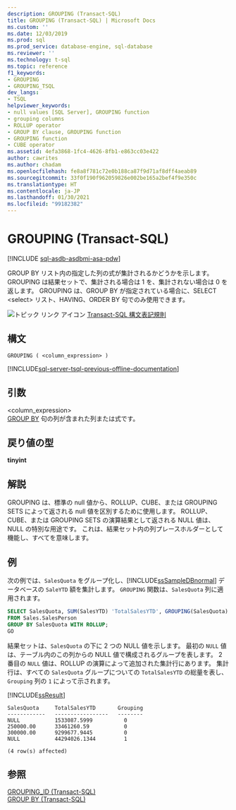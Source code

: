 ```yaml
---
description: GROUPING (Transact-SQL)
title: GROUPING (Transact-SQL) | Microsoft Docs
ms.custom: ''
ms.date: 12/03/2019
ms.prod: sql
ms.prod_service: database-engine, sql-database
ms.reviewer: ''
ms.technology: t-sql
ms.topic: reference
f1_keywords:
- GROUPING
- GROUPING_TSQL
dev_langs:
- TSQL
helpviewer_keywords:
- null values [SQL Server], GROUPING function
- grouping columns
- ROLLUP operator
- GROUP BY clause, GROUPING function
- GROUPING function
- CUBE operator
ms.assetid: 4efa3868-1fc4-4626-8fb1-e863cc03e422
author: cawrites
ms.author: chadam
ms.openlocfilehash: fe8a8f781c72e0b188ca87f9d71af8dff4aeab89
ms.sourcegitcommit: 33f0f190f962059826e002be165a2bef4f9e350c
ms.translationtype: HT
ms.contentlocale: ja-JP
ms.lasthandoff: 01/30/2021
ms.locfileid: "99182382"
---
```

# <a name="grouping-transact-sql"></a>GROUPING (Transact-SQL)
[!INCLUDE [sql-asdb-asdbmi-asa-pdw](../../includes/applies-to-version/sql-asdb-asdbmi-asa.md)]

  GROUP BY リスト内の指定した列の式が集計されるかどうかを示します。 GROUPING は結果セットで、集計される場合は 1 を、集計されない場合は 0 を返します。 GROUPING は、GROUP BY が指定されている場合に、SELECT \<select> リスト、HAVING、ORDER BY 句でのみ使用できます。  
  
 ![トピック リンク アイコン](../../database-engine/configure-windows/media/topic-link.gif "トピック リンク アイコン") [Transact-SQL 構文表記規則](../../t-sql/language-elements/transact-sql-syntax-conventions-transact-sql.md)  
  
## <a name="syntax"></a>構文  
  
```syntaxsql
GROUPING ( <column_expression> )  
```  
  
[!INCLUDE[sql-server-tsql-previous-offline-documentation](../../includes/sql-server-tsql-previous-offline-documentation.md)]

## <a name="arguments"></a>引数
 \<column_expression>  
 [GROUP BY](../../t-sql/queries/select-group-by-transact-sql.md) 句の列が含まれた列または式です。  
  
## <a name="return-types"></a>戻り値の型  
 **tinyint**  
  
## <a name="remarks"></a>解説  
 GROUPING は、標準の null 値から、ROLLUP、CUBE、または GROUPING SETS によって返される null 値を区別するために使用します。 ROLLUP、CUBE、または GROUPING SETS の演算結果として返される NULL 値は、NULL の特別な用途です。 これは、結果セット内の列プレースホルダーとして機能し、すべてを意味します。  
  
## <a name="examples"></a>例  
 次の例では、`SalesQuota` をグループ化し、[!INCLUDE[ssSampleDBnormal](../../includes/sssampledbnormal-md.md)] データベースの `SaleYTD` 額を集計します。 `GROUPING` 関数は、`SalesQuota` 列に適用されます。  
  
```sql 
SELECT SalesQuota, SUM(SalesYTD) 'TotalSalesYTD', GROUPING(SalesQuota) AS 'Grouping'  
FROM Sales.SalesPerson  
GROUP BY SalesQuota WITH ROLLUP;  
GO  
```  
  
 結果セットは、`SalesQuota` の下に 2 つの NULL 値を示します。 最初の `NULL` 値は、テーブル内のこの列からの NULL 値で構成されるグループを表します。 2 番目の `NULL` 値は、ROLLUP の演算によって追加された集計行にあります。 集計行は、すべての `SalesQuota` グループについての `TotalSalesYTD` の総量を表し、`Grouping` 列の `1` によって示されます。  
  
 [!INCLUDE[ssResult](../../includes/ssresult-md.md)]  
  
 ```
 SalesQuota     TotalSalesYTD       Grouping  
------------   -----------------   --------  
NULL           1533087.5999          0  
250000.00      33461260.59           0  
300000.00      9299677.9445          0  
NULL           44294026.1344         1  

(4 row(s) affected)
```  
  
## <a name="see-also"></a>参照  
 [GROUPING_ID &#40;Transact-SQL&#41;](../../t-sql/functions/grouping-id-transact-sql.md)   
 [GROUP BY &#40;Transact-SQL&#41;](../../t-sql/queries/select-group-by-transact-sql.md)  
  
  
